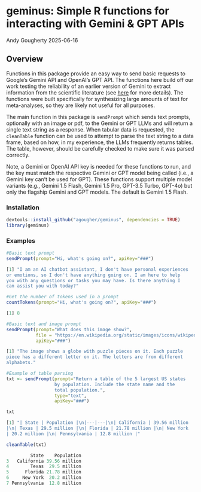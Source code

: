 geminus: Simple R functions for interacting with Gemini & GPT APIs
================
Andy Gougherty
2025-06-16

## Overview

Functions in this package provide an easy way to send basic requests to
Google’s Gemini API and OpenAI’s GPT API. The functions here build off
our work testing the reliability of an earlier version of Gemini to
extract information from the scientific literature (see
[here](https://doi.org/10.1038/s44185-024-00043-9) for more details).
The functions were built specifically for synthesizing large amounts of
text for meta-analyses, so they are likely not useful for all purposes.

The main function in this package is `sendPrompt` which sends text
prompts, optionally with an image or pdf, to the Gemini or GPT LLMs and
will return a single text string as a response. When tabular data is
requested, the `cleanTable` function can be used to attempt to parse the
text string to a data frame, based on how, in my experience, the LLMs
frequently returns tables. The table, however, should be carefully
checked to make sure it was parsed correctly.

Note, a Gemini or OpenAI API key is needed for these functions to run,
and the key must match the respective Gemini or GPT model being called
(i.e., a Gemini key can’t be used for GPT). These functions support
multiple model variants (e.g., Gemini 1.5 Flash, Gemini 1.5 Pro, GPT-3.5
Turbo, GPT-4o) but only the flagship Gemini and GPT models. The default
is Gemini 1.5 Flash.

### Installation

``` r
devtools::install_github("agougher/geminus", dependencies = TRUE)
library(geminus)
```

### Examples

``` r
#Basic text prompt
sendPrompt(prompt="Hi, what's going on?", apiKey="###")

[1] "I am an AI chatbot assistant, I don't have personal experiences
or emotions, so I don't have anything going on. I am here to help
you with any questions or tasks you may have. Is there anything I
can assist you with today?"

#Get the number of tokens used in a prompt
countTokens(prompt="Hi, what's going on?", apiKey="###")

[1] 8
```

``` r
#Basic text and image prompt
sendPrompt(prompt="What does this image show?", 
           file = "https://en.wikipedia.org/static/images/icons/wikipedia.png", 
           apiKey="###")

[1] "The image shows a globe with puzzle pieces on it. Each puzzle
piece has a different letter on it. The letters are from different
alphabets."
```

``` r
#Example of table parsing
txt <- sendPrompt(prompt="Return a table of the 5 largest US states
                  by population. Include the state name and the
                  total population.", 
                  type="text", 
                  apiKey="###")

txt

[1] "| State | Population |\n|---|---|\n| California | 39.56 million
|\n| Texas | 29.5 million |\n| Florida | 21.78 million |\n| New York
| 20.2 million |\n| Pennsylvania | 12.8 million |"

cleanTable(txt)

         State    Population
3   California 39.56 million
4        Texas  29.5 million
5      Florida 21.78 million
6     New York  20.2 million
7 Pennsylvania  12.8 million
```
